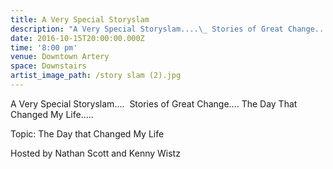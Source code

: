 ```yaml
---
title: A Very Special Storyslam
description: "A Very Special Storyslam....\_ Stories of Great Change.... The Day That Changed My Life.....\_\n\nTopic: The Day that Changed My Life\_\n\nHosted by Nathan Scott and Kenny Wistz"
date: 2016-10-15T20:00:00.000Z
time: '8:00 pm'
venue: Downtown Artery
space: Downstairs
artist_image_path: /story slam (2).jpg
---
```



A Very Special Storyslam….  Stories of Great Change…. The Day That Changed My Life…..

Topic: The Day that Changed My Life

Hosted by Nathan Scott and Kenny Wistz